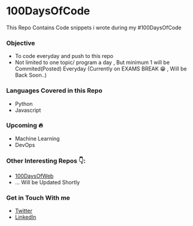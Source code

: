 # 100DaysOfCode
This Repo Contains Code snippets i wrote during my #100DaysOfCode


### Objective
- To code everyday and push to this repo
- Not limited to one topic/ program a day , But minimum 1 will be Commited(Posted) Everyday (Currently on EXAMS BREAK 😁 , Will be Back Soon..)

### Languages Covered in this Repo
- Python
- Javascript

### Upcoming 🔥
- Machine Learning
- DevOps

### Other Interesting Repos 👇:
- [100DaysOfWeb](https://github.com/DilLip-Chowdary-Codes/100DaysOfWeb)
- ... Will be Updated Shortly

### Get in Touch With me 
- [Twitter](https://twitter.com/DilLip_Rayapati)
- [LinkedIn](https://www.linkedin.com/in/dillip-chowdary/)
